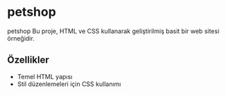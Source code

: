 # petshop
petshop
Bu proje, HTML ve CSS kullanarak geliştirilmiş basit bir web sitesi örneğidir.
## Özellikler

- Temel HTML yapısı
- Stil düzenlemeleri için CSS kullanımı
